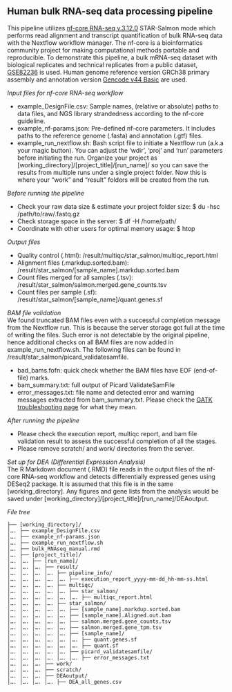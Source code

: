 ## Human bulk RNA-seq data processing pipeline
This pipeline utilizes [nf-core RNA-seq v.3.12.0](https://nf-co.re/rnaseq/3.12.0) STAR-Salmon mode which performs read alignment and transcript quantification of bulk RNA-seq data with the Nextflow workflow manager. The nf-core is a bioinformatics community project for making computational methods portable and reproducible. 
To demonstrate this pipeline, a bulk mRNA-seq dataset with biological replicates and technical replicates from a public dataset, [GSE82236](https://www.ncbi.nlm.nih.gov/geo/query/acc.cgi?acc=GSE82236) is used. Human genome reference version GRCh38 primary assembly and annotation version [Gencode v44 Basic](https://www.ensembl.org/info/genome/genebuild/transcript_quality_tags.html#basic) are used. 

*Input files for nf-core RNA-seq workflow*
- example_DesignFile.csv: Sample names, (relative or absolute) paths to data files, and NGS library strandedness according to the nf-core guideline.
- example_nf-params.json: Pre-defined nf-core parameters. It includes paths to the reference genome (.fasta) and annotation (.gtf) files.
- example_run_nextflow.sh: Bash script file to initiate a Nextflow run (a.k.a your magic button). You can adjust the ‘wdir’, ‘proj’ and ‘run’ parameters before initiating the run.
Organize your project as [working_directory]/[project_title]/[run_name]/ so you can save the results from multiple runs under a single project folder. Now this is where your “work” and “result” folders will be created from the run.

*Before running the pipeline* 
- Check your raw data size & estimate your project folder size: $ du -hsc /path/to/raw/.fastq.gz
- Check storage space in the server: $ df -H /home/path/
- Coordinate with other users for optimal memory usage: $ htop

*Output files* 
- Quality control (.html): /result/multiqc/star_salmon/multiqc_report.html
- Alignment files (.markdup.sorted.bam): /result/star_salmon/[sample_name].markdup.sorted.bam
- Count files merged for all samples (.tsv): /result/star_salmon/salmon.merged.gene_counts.tsv
- Count files per sample (.sf): /result/star_salmon/[sample_name]/quant.genes.sf

*BAM file validation*  
We found truncated BAM files even with a successful completion message from the Nextflow run. This is because the server storage got full at the time of writing the files. Such error is not detectable by the original pipeline, hence additional checks on all BAM files are now added in example_run_nextflow.sh. The following files can be found in /result/star_salmon/picard_validatesamfile. 
- bad_bams.fofn: quick check whether the BAM files have EOF (end-of-file) marks.
- bam_summary.txt: full output of Picard ValidateSamFile
- error_messages.txt: file name and detected error and warning messages extracted from bam_summary.txt. Please check the [GATK troubleshooting page](https://gatk.broadinstitute.org/hc/en-us/articles/360035891231-Errors-in-SAM-or-BAM-files-can-be-diagnosed-with-ValidateSamFile) for what they mean.

*After running the pipeline* 
- Please check the execution report, multiqc report, and bam file validation result to assess the successful completion of all the stages.
- Please remove scratch/ and work/ directories from the server.

*Set up for DEA (Differential Expression Analysis)*  
The R Markdown document (.RMD) file reads in the output files of the nf-core RNA-seq workflow and detects differentially expressed genes using DESeq2 package. It is assumed that this file is in the same [working_directory]. Any figures and gene lists from the analysis would be saved under [working_directory]/[project_title]/[run_name]/DEAoutput. 

*File tree*  
```{bash}
├── [working_directory]/ 
│…. ├── example_DesignFile.csv 
│…. ├── example_nf-params.json 
│…. ├── example_run_nextflow.sh 
│…. ├── bulk_RNAseq_manual.rmd 
│…. ├── [project_title]/ 
│…. │…. ├── [run_name]/ 
│…. │…. │…. ├── result/ 
│…. │…. │…. │…. ├── pipeline_info/ 
│…. │…. │…. │…. │…. ├── execution_report_yyyy-mm-dd_hh-mm-ss.html 
│…. │…. │…. │…. ├── multiqc/ 
│…. │…. │…. │…. │…. ├── star_salmon/ 
│…. │…. │…. │…. │…. │…. ├── multiqc_report.html 
│…. │…. │…. │…. ├── star_salmon/ 
│…. │…. │…. │…. │…. ├── [sample_name].markdup.sorted.bam 
│…. │…. │…. │…. │…. ├── [sample_name].Aligned.out.bam 
│…. │…. │…. │…. │…. ├── salmon.merged.gene_counts.tsv 
│…. │…. │…. │…. │…. ├── salmon.merged.gene_tpm.tsv 
│…. │…. │…. │…. │…. ├── [sample_name]/ 
│…. │…. │…. │…. │…. │…. ├── quant.genes.sf 
│…. │…. │…. │…. │…. │…. ├── quant.sf 
│…. │…. │…. │…. │…. ├── picard_validatesamfile/ 
│…. │…. │…. │…. │…. │…. ├── error_messages.txt 
│…. │…. │…. ├── work/ 
│…. │…. │…. ├── scratch/ 
│…. │…. │…. ├── DEAoutput/ 
│…. │…. │…. │…. ├── DEA_all_genes.csv 
```
